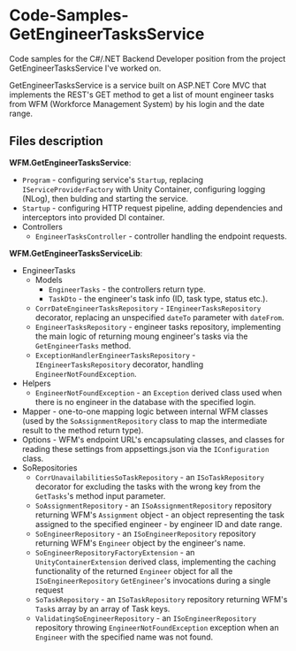# Code-Samples-GetEngineerTasksService

Code samples for the C#/.NET Backend Developer position from the project GetEngineerTasksService I've worked on.

GetEngineerTasksService is a service built on ASP.NET Core MVC that implements the REST's GET method to get a list of mount engineer tasks from WFM (Workforce Management System) by his login and the date range.

## Files description

**WFM.GetEngineerTasksService**:
- `Program` - configuring service's `Startup`, replacing `IServiceProviderFactory` with Unity Container, configuring logging (NLog), then bulding and starting the service.
- `Startup` - configuring HTTP request pipeline, adding dependencies and interceptors into provided DI container.
- Controllers
  - `EngineerTasksController` - controller handling the endpoint requests.

**WFM.GetEngineerTasksServiceLib**:
- EngineerTasks
  - Models
    - `EngineerTasks` - the controllers return type.
    - `TaskDto` - the engineer's task info (ID, task type, status etc.).
  - `CorrDateEngineerTasksRepository` - `IEngineerTasksRepository` decorator, replacing an unspecified `dateTo` parameter with `dateFrom`.
  - `EngineerTasksRepository` - engineer tasks repository, implementing the main logic of returning moung engineer's tasks via the `GetEngineerTasks` method.
  - `ExceptionHandlerEngineerTasksRepository` - `IEngineerTasksRepository` decorator, handling `EngineerNotFoundException`.
- Helpers
  - `EngineerNotFoundException` - an `Exception` derived class used when there is no engineer in the database with the specified login.
- Mapper - one-to-one mapping logic between internal WFM classes (used by the `SoAssignmentRepository` class to map the intermediate result to the method return type).
- Options - WFM's endpoint URL's encapsulating classes, and classes for reading these settings from appsettings.json via the `IConfiguration` class.
- SoRepositories
  - `CorrUnavailabilitiesSoTaskRepository` - an `ISoTaskRepository` decorator for excluding the tasks with the wrong key from the `GetTasks`'s method input parameter.
  - `SoAssignmentRepository` - an `ISoAssignmentRepository` repository returning WFM's `Assignment` object - an object representing the task assigned to the specified engineer - by engineer ID and date range.
  - `SoEngineerRepository` - an `ISoEngineerRepository` repository returning WFM's `Engineer` object by the engineer's name.
  - `SoEngineerRepositoryFactoryExtension` - an `UnityContainerExtension` derived class, implementing the caching functionality of the returned `Engineer` object for all the `ISoEngineerRepository` `GetEngineer`'s invocations during a single request
  - `SoTaskRepository` - an `ISoTaskRepository` repository returning WFM's `Task`s array by an array of Task keys.
  - `ValidatingSoEngineerRepository` - an `ISoEngineerRepository` repository throwing `EngineerNotFoundException` exception when an `Engineer` with the specified name was not found.
